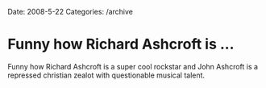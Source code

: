 Date: 2008-5-22
Categories: /archive

# Funny how Richard Ashcroft is ...

Funny how Richard Ashcroft is a super cool rockstar and John Ashcroft is a repressed christian zealot with questionable musical talent.
